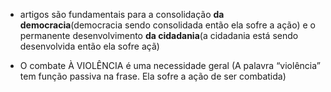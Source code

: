 

- artigos são fundamentais para a consolidação **da democracia**(democracia sendo consolidada então ela sofre  a ação) e o permanente desenvolvimento **da cidadania**(a cidadania está sendo desenvolvida então ela sofre açã)

- O combate À VIOLÊNCIA é uma necessidade geral (A palavra “violência” tem função passiva na frase. Ela sofre a ação de ser combatida)